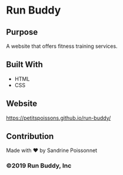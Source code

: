 # Run Buddy

## Purpose
A website that offers fitness training services.

## Built With
* HTML
* CSS

## Website
https://petitspoissons.github.io/run-buddy/

## Contribution
Made with ❤️ by Sandrine Poissonnet

### ©️2019 Run Buddy, Inc
